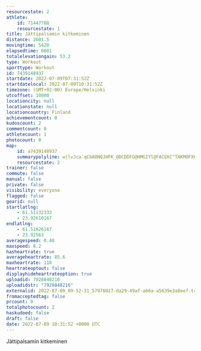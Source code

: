 ```yaml
---
resourcestate: 2
athlete:
    id: 71447788
    resourcestate: 1
title: Jättipalsamin kitkeminen
distance: 2601.5
movingtime: 5420
elapsedtime: 8081
totalelevationgain: 53.2
type: Workout
sporttype: Workout
id: 7439148937
startdate: 2022-07-09T07:31:52Z
startdatelocal: 2022-07-09T10:31:52Z
timezone: (GMT+02:00) Europe/Helsinki
utcoffset: 10800
locationcity: null
locationstate: null
locationcountry: Finland
achievementcount: 0
kudoscount: 2
commentcount: 0
athletecount: 1
photocount: 0
map:
    id: a7439148937
    summarypolyline: w|lvJca`qCbAONQJHFK_@DCDDFG@HMGIYl@FACEH[^TAKMOFXQPOl@OJJLCBTNG@J@GBNKLJDVGDAMDAGGNZGBGWPVGIJ@A[CMI?BNOMMFTQE?PCKLFC@JFABLJ@DJBGCKKLIGJ@EBFFZ[ANAa@I^VLMYLDCAKXa@YFBXYKJFLRDGGB?MR?JG?HSEEBRHEGEJIDFAFKJPYUDHECSHN?KEJLLLCI[GPDFGFBTKCDBAHDQJBEJISEDAIHEGCBMOJBQKVD@FCAMD@HSFLK?CJRIBJEKDQE?CPN?APODF@CBBFMWDBGG@RDFAIDC@@EGDBBAUGJDGHDJHGKMDHUBJYILLJDMLCKFN_@ONALDSUHT?AGK@HFIF?NCKHBAHJBBKGGDSI?BDFMCL@ILGIAFQ?FWTBL?KCLMERUBDA^EDBQE@BDE\DCICHQHJSKLHBK?DGID@EAJEAKC@JFCJCEGCDCCEDFCNHJEIAQBABDEBDAIJDDCII@B@CDCMLJQITJAND?@IQKV_@G?CMBWI@@DGDBAPFJMQKHUMRCEK\?HDACLJ?KVLHAIB?BJIK?QJ]BCDJOMGDD?ITDM@_@Fr@KHEPBe@QDFFAJG?VFDUF@AKKHCKDYGJDJKADZGBJACG?JHABOIFHHc@GGIFc@DHCHVJBJGQMDDGCIEJANL?KXB[BL?e@FTI?CBD@Eb@PJBMBHDEC@IYHEGTBFKP?KHTD_@Kc@HDOJARDPFBEm@GBECBPEHBBEFJPGD?IID?LHWHFBJGNAVJHTCMSEUJM@SEcAH@?_@NTF@FEASFCEKFFO@?NJBA_@CHSGHK@SJJEKKPG[ANLHN]Mg@FM?u@DSO{@?[KWh@SC{@IRK]BAIAUZERGBBn@EGEN?NFDC\HLEXHDANEE?Q?P@YFBI?BOAHMCEr@Fd@EZ@IG@?NGHBd@Cn@Ll@P?G@D?AVDKOi@EE?FBAEACHJT?VIF?b@FPRB?JBKDFEBBL?QIE?LBYILBEIMANKC@PL\FCDMEJOUAHFE@NEKCBCLH@?FDED[SIB_@MF@t@JZC@D@?G?NCBBG@DGCERAOJRLOCCEBBFJBSB@ME@NCO@BIMT?XHUHLGYC?@QCd@IDCQHCBWIHA^LCAVDDGEFFEGEF@B?GALDHBYFNC@?MERCQBJHDCDBCGE?QC@H?BHGDEKLGH[ITAIGNFRCKDQBF?LI?GM?IEBHCIFLTDI@JCMDH@IEFCIEHBLLBDTBWICDNAVI@RJEG^bAADFMIo@@c@FWEEDO?yA[a@FI@SUkAFEJf@LANgBEDBRKF
    resourcestate: 2
trainer: false
commute: false
manual: false
private: false
visibility: everyone
flagged: false
gearid: null
startlatlng:
    - 61.51132333
    - 23.92610167
endlatlng:
    - 61.51026167
    - 23.92563
averagespeed: 0.48
maxspeed: 8.2
hasheartrate: true
averageheartrate: 85.6
maxheartrate: 110
heartrateoptout: false
displayhideheartrateoption: true
uploadid: 7928848216
uploadidstr: "7928848216"
externalid: 2022-07-09_09-52-31_57978027-da29-49af-ab6a-a5639e3a8eef.tcx
fromacceptedtag: false
prcount: 0
totalphotocount: 2
haskudoed: false
draft: false
date: 2022-07-09 10:31:52 +0000 UTC
---
```

Jättipalsamin kitkeminen